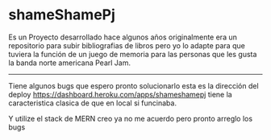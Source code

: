 # shameShamePj

Es un Proyecto desarrollado hace algunos años originalmente era un repositorio para subir bibliografias de libros pero yo lo adapte para que tuviera la función de un juego de memoria para las personas que les gusta la banda norte americana Pearl Jam.

---

Tiene algunos bugs que espero pronto solucionarlo esta es la dirección del deploy https://dashboard.heroku.com/apps/shameshamepj 
tiene la caracteristica clasica de que en local si funcinaba.

Y utilize el stack de MERN creo ya no me acuerdo pero pronto arreglo los bugs
